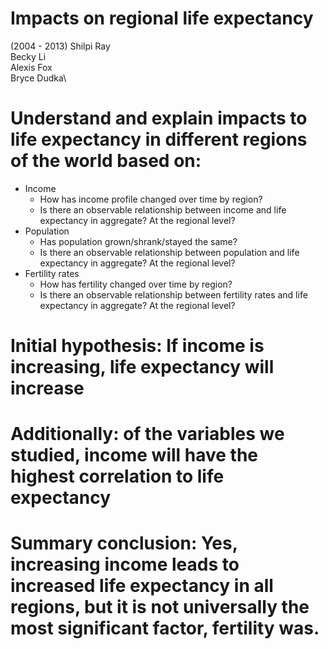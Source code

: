 # Impacts on regional life expectancy
(2004 - 2013)
Shilpi Ray\
Becky Li\
Alexis Fox\
Bryce Dudka\



# Understand and explain impacts to life expectancy in different regions of the world based on:
* Income
    * How has income profile changed over time by region? 
    * Is there an observable relationship between income and life expectancy in aggregate?  At the regional level?  
* Population 
    * Has population grown/shrank/stayed the same?
    * Is there an observable relationship between population and life expectancy in aggregate?  At the regional level?  
* Fertility rates 
     * How has fertility changed over time by region? 
     * Is there an observable relationship between fertility rates and life expectancy in aggregate?  At the regional level?  

# Initial hypothesis:  If income is increasing, life expectancy will increase 
# Additionally: of the variables we studied, income will have the highest correlation to life expectancy 
# Summary conclusion: Yes, increasing income leads to increased life expectancy in all regions, but it is not universally the most      significant factor, fertility was. 


